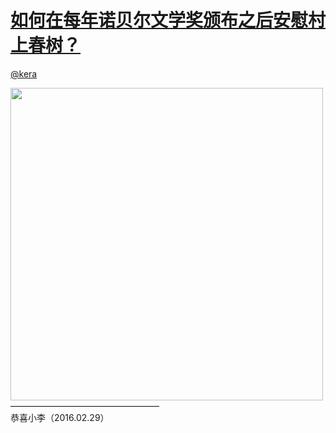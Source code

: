 
#  [如何在每年诺贝尔文学奖颁布之后安慰村上春树？](https://zhihu.com/questions/36299473)



[@kera](https://zhihu.com/people/1e1f463ee1ee716cd81c3c10853f25c0)

<img src="http://pic2.zhimg.com/50/e9993f982770e083a4c93d6892436be9_b.jpg" data-rawwidth="500" data-rawheight="701" class="origin_image zh-lightbox-thumb" width="500" data-original="http://pic2.zhimg.com/50/e9993f982770e083a4c93d6892436be9_r.jpg"><br>—————————————————<br>             恭喜小李（2016.02.29）